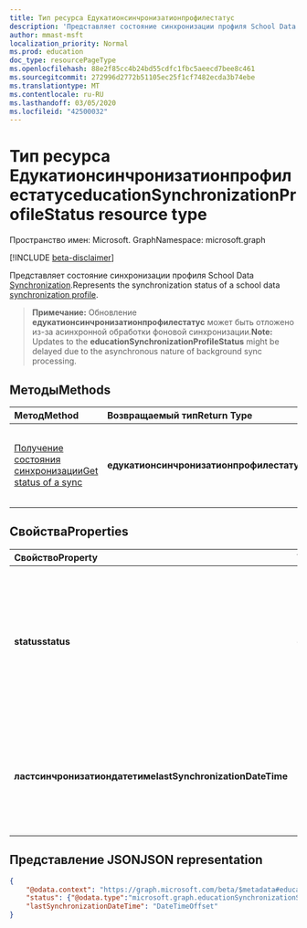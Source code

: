 ```yaml
---
title: Тип ресурса Едукатионсинчронизатионпрофилестатус
description: 'Представляет состояние синхронизации профиля School Data Synchronization. '
author: mmast-msft
localization_priority: Normal
ms.prod: education
doc_type: resourcePageType
ms.openlocfilehash: 88e2f85cc4b24bd55cdfc1fbc5aeecd7bee8c461
ms.sourcegitcommit: 272996d2772b51105ec25f1cf7482ecda3b74ebe
ms.translationtype: MT
ms.contentlocale: ru-RU
ms.lasthandoff: 03/05/2020
ms.locfileid: "42500032"
---
```

# <a name="educationsynchronizationprofilestatus-resource-type"></a><span data-ttu-id="0f699-103">Тип ресурса Едукатионсинчронизатионпрофилестатус</span><span class="sxs-lookup"><span data-stu-id="0f699-103">educationSynchronizationProfileStatus resource type</span></span>

<span data-ttu-id="0f699-104">Пространство имен: Microsoft. Graph</span><span class="sxs-lookup"><span data-stu-id="0f699-104">Namespace: microsoft.graph</span></span>

[!INCLUDE [beta-disclaimer](../../includes/beta-disclaimer.md)]

<span data-ttu-id="0f699-105">Представляет состояние синхронизации профиля School Data [Synchronization](educationsynchronizationprofile.md).</span><span class="sxs-lookup"><span data-stu-id="0f699-105">Represents the synchronization status of a school data [synchronization profile](educationsynchronizationprofile.md).</span></span> 

> <span data-ttu-id="0f699-106">**Примечание:** Обновление **едукатионсинчронизатионпрофилестатус** может быть отложено из-за асинхронной обработки фоновой синхронизации.</span><span class="sxs-lookup"><span data-stu-id="0f699-106">**Note:** Updates to the **educationSynchronizationProfileStatus** might be delayed due to the asynchronous nature of background sync processing.</span></span>

## <a name="methods"></a><span data-ttu-id="0f699-107">Методы</span><span class="sxs-lookup"><span data-stu-id="0f699-107">Methods</span></span>

| <span data-ttu-id="0f699-108">Метод</span><span class="sxs-lookup"><span data-stu-id="0f699-108">Method</span></span> | <span data-ttu-id="0f699-109">Возвращаемый тип</span><span class="sxs-lookup"><span data-stu-id="0f699-109">Return Type</span></span> | <span data-ttu-id="0f699-110">Описание</span><span class="sxs-lookup"><span data-stu-id="0f699-110">Description</span></span> |
|:-|:-|:-|
| [<span data-ttu-id="0f699-111">Получение состояния синхронизации</span><span class="sxs-lookup"><span data-stu-id="0f699-111">Get status of a sync</span></span>](../api/educationsynchronizationprofilestatus-get.md) | <span data-ttu-id="0f699-112">**едукатионсинчронизатионпрофилестатус**</span><span class="sxs-lookup"><span data-stu-id="0f699-112">**educationSynchronizationProfileStatus**</span></span> | <span data-ttu-id="0f699-113">Возврат состояния определенного профиля синхронизации.</span><span class="sxs-lookup"><span data-stu-id="0f699-113">Return the status of a specific synchronization profile.</span></span> |

## <a name="properties"></a><span data-ttu-id="0f699-114">Свойства</span><span class="sxs-lookup"><span data-stu-id="0f699-114">Properties</span></span>

| <span data-ttu-id="0f699-115">Свойство</span><span class="sxs-lookup"><span data-stu-id="0f699-115">Property</span></span> | <span data-ttu-id="0f699-116">Тип</span><span class="sxs-lookup"><span data-stu-id="0f699-116">Type</span></span> | <span data-ttu-id="0f699-117">Описание</span><span class="sxs-lookup"><span data-stu-id="0f699-117">Description</span></span> |
|:-|:-|:-|
| <span data-ttu-id="0f699-118">**status**</span><span class="sxs-lookup"><span data-stu-id="0f699-118">**status**</span></span> | <span data-ttu-id="0f699-119">едукатионсинчронизатионстатус</span><span class="sxs-lookup"><span data-stu-id="0f699-119">educationSynchronizationStatus</span></span> | <span data-ttu-id="0f699-120">Состояние синхронизации. Возможные `paused`значения:, `inProgress`, `success`, `error`, `quarantined`,. `validationError`</span><span class="sxs-lookup"><span data-stu-id="0f699-120">The status of a sync. Possible values are: `paused`, `inProgress`, `success`, `error`, `quarantined`, `validationError`.</span></span> |
| <span data-ttu-id="0f699-121">**ластсинчронизатиондатетиме**</span><span class="sxs-lookup"><span data-stu-id="0f699-121">**lastSynchronizationDateTime**</span></span> | <span data-ttu-id="0f699-122">DateTimeOffset</span><span class="sxs-lookup"><span data-stu-id="0f699-122">DateTimeOffset</span></span> | <span data-ttu-id="0f699-123">Представляет время, в течение которого последние изменения были просмотрены в каталоге.</span><span class="sxs-lookup"><span data-stu-id="0f699-123">Represents the time when most recent changes have been observed in the directory.</span></span>  |

## <a name="json-representation"></a><span data-ttu-id="0f699-124">Представление JSON</span><span class="sxs-lookup"><span data-stu-id="0f699-124">JSON representation</span></span>
<!-- {
  "blockType": "resource",
  "optionalProperties": [

  ],
  "@odata.type": "microsoft.graph.educationSynchronizationProfileStatus"
}-->

```json
{
    "@odata.context": "https://graph.microsoft.com/beta/$metadata#education/synchronizationProfiles/{id}/profileStatus/$entity",
    "status": {"@odata.type":"microsoft.graph.educationSynchronizationStatus"},
    "lastSynchronizationDateTime": "DateTimeOffset"
}
```
